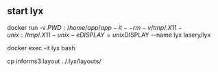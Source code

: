 ## start lyx
docker run -v $PWD:/home/app/app -it --rm -v /tmp/.X11-unix:/tmp/.X11-unix -e DISPLAY=unix$DISPLAY --name lyx lasery/lyx

docker exec -it lyx bash

cp informs3.layout ../.lyx/layouts/
